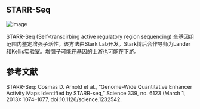 ## STARR-Seq

![image](https://github.com/SitaoZ/Seq-assays/assets/29169319/0fac1973-56c9-4443-a99b-e1aadf328e57)

STARR-Seq (Self-transcirbing active regulatory region sequencing)
全基因组范围内鉴定增强子活性。该方法由Stark Lab开发。Stark博后合作导师为Lander和Kellis实验室。增强子可能在基因的上游也可能在下游。





## 参考文献
STARR-Seq: Cosmas D. Arnold et al., “Genome-Wide Quantitative Enhancer Activity Maps Identified by STARR-seq,” Science 339, no. 6123 (March 1, 2013): 1074–1077, doi:10.1126/science.1232542.


